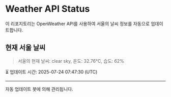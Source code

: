 
# Weather API Status

이 리포지토리는 OpenWeather API를 사용하여 서울의 날씨 정보를 자동으로 업데이트합니다.

## 현재 서울 날씨
> 서울의 현재 날씨: clear sky, 온도: 32.76°C, 습도: 62%

⏳ 업데이트 시간: 2025-07-24 07:47:30 (UTC)

---
자동 업데이트 봇에 의해 관리됩니다.
